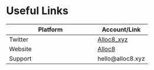 # Useful Links

<table><thead><tr><th width="223.75390625">Platform</th><th>Account/Link</th></tr></thead><tbody><tr><td>Twitter </td><td><a href="https://x.com/alloc8_xyz">Alloc8_xyz</a></td></tr><tr><td>Website</td><td><a href="https://meowfi.alloc8.xyz/">Alloc8</a></td></tr><tr><td>Support</td><td>hello@alloc8.xyz</td></tr></tbody></table>

